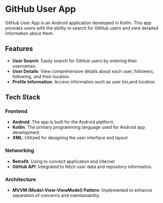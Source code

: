 # GitHub User App

GitHub User App is an Android application developed in Kotlin. This app provides users with the ability to search for GitHub users and view detailed information about them.

## Features

- **User Search**: Easily search for GitHub users by entering their usernames.
- **User Details**: View comprehensive details about each user, followers, following, and their location.
- **Profile Information**: Access information such as user bio,and location.

## Tech Stack

### Frontend
- **Android**: The app is built for the Android platform.
- **Kotlin**: The primary programming language used for Android app development.
- **XML**: Utilized for designing the user interface and layout.

### Networking
- **Retrofit**: Using to connect application and internet
- **GitHub API**: Integrated to fetch user data and repository information.

### Architecture
- **MVVM (Model-View-ViewModel) Pattern**: Implemented to enhance separation of concerns and maintainability.
